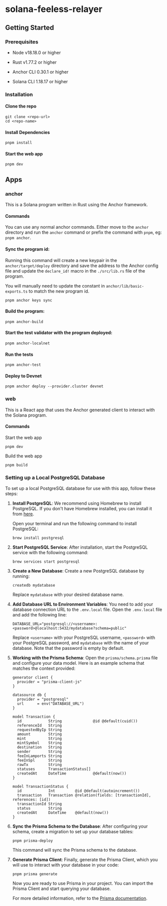 # solana-feeless-relayer

## Getting Started

### Prerequisites

- Node v18.18.0 or higher

- Rust v1.77.2 or higher
- Anchor CLI 0.30.1 or higher
- Solana CLI 1.18.17 or higher

### Installation

#### Clone the repo

```shell
git clone <repo-url>
cd <repo-name>
```

#### Install Dependencies

```shell
pnpm install
```

#### Start the web app

```
pnpm dev
```

## Apps

### anchor

This is a Solana program written in Rust using the Anchor framework.

#### Commands

You can use any normal anchor commands. Either move to the `anchor` directory and run the `anchor` command or prefix the command with `pnpm`, eg: `pnpm anchor`.

#### Sync the program id:

Running this command will create a new keypair in the `anchor/target/deploy` directory and save the address to the Anchor config file and update the `declare_id!` macro in the `./src/lib.rs` file of the program.

You will manually need to update the constant in `anchor/lib/basic-exports.ts` to match the new program id.

```shell
pnpm anchor keys sync
```

#### Build the program:

```shell
pnpm anchor-build
```

#### Start the test validator with the program deployed:

```shell
pnpm anchor-localnet
```

#### Run the tests

```shell
pnpm anchor-test
```

#### Deploy to Devnet

```shell
pnpm anchor deploy --provider.cluster devnet
```

### web

This is a React app that uses the Anchor generated client to interact with the Solana program.

#### Commands

Start the web app

```shell
pnpm dev
```

Build the web app

```shell
pnpm build
```

### Setting up a Local PostgreSQL Database

To set up a local PostgreSQL database for use with this app, follow these steps:

1. **Install PostgreSQL**:
   We recommend using Homebrew to install PostgreSQL. If you don't have Homebrew installed, you can install it from [here](https://brew.sh/).

   Open your terminal and run the following command to install PostgreSQL:
   ```shell
   brew install postgresql
   ```

2. **Start PostgreSQL Service**:
   After installation, start the PostgreSQL service with the following command:
   ```shell
   brew services start postgresql
   ```

3. **Create a New Database**:
   Create a new PostgreSQL database by running:
   ```shell
   createdb mydatabase
   ```
   Replace `mydatabase` with your desired database name.

4. **Add Database URL to Environment Variables**:
   You need to add your database connection URL to the `.env.local` file. Open the `.env.local` file and add the following line:
   ```env
   DATABASE_URL="postgresql://<username>:<password>@localhost:5432/mydatabase?schema=public"
   ```
   Replace `<username>` with your PostgreSQL username, `<password>` with your PostgreSQL password, and `mydatabase` with the name of your database. Note that the password is empty by default.

5. **Working with the Prisma Schema**:
   Open the `prisma/schema.prisma` file and configure your data model. Here is an example schema that matches the context provided:

   ```prisma
   generator client {
     provider = "prisma-client-js"
   }

   datasource db {
     provider = "postgresql"
     url      = env("DATABASE_URL")
   }

   model Transaction {
     id            String              @id @default(cuid())
     referenceId   String
     requestedByIp String
     amount        String
     mint          String
     mintSymbol    String
     destination   String
     sender        String
     feeInLamports String
     feeInSpl      String
     rawTx         String
     statuses      TransactionStatus[]
     createdAt     DateTime            @default(now())
   }

   model TransactionStatus {
     id            Int         @id @default(autoincrement())
     transaction   Transaction @relation(fields: [transactionId], references: [id])
     transactionId String
     status        String
     createdAt     DateTime    @default(now())
   }
   ```

6. **Sync the Prisma Schema to the Database**:
   After configuring your schema, create a migration to set up your database tables:
   ```shell
   pnpm prisma-deploy
   ```

   This command will sync the Prisma schema to the database.

7. **Generate Prisma Client**:
   Finally, generate the Prisma Client, which you will use to interact with your database in your code:
   ```shell
   pnpm prisma generate
   ```

   Now you are ready to use Prisma in your project. You can import the Prisma Client and start querying your database.

   For more detailed information, refer to the [Prisma documentation](https://www.prisma.io/docs).
